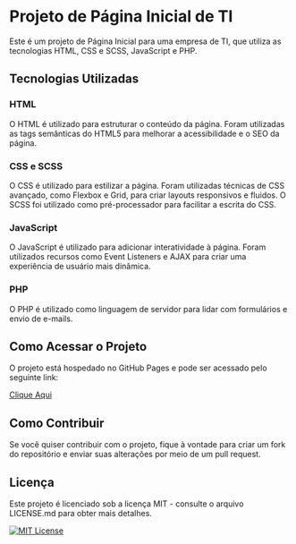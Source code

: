 # Projeto de Página Inicial de TI
Este é um projeto de Página Inicial para uma empresa de TI, que utiliza as tecnologias HTML, CSS e SCSS, JavaScript e PHP.

## Tecnologias Utilizadas

### HTML
O HTML é utilizado para estruturar o conteúdo da página. Foram utilizadas as tags semânticas do HTML5 para melhorar a acessibilidade e o SEO da página.

### CSS e SCSS
O CSS é utilizado para estilizar a página. Foram utilizadas técnicas de CSS avançado, como Flexbox e Grid, para criar layouts responsivos e fluidos. O SCSS foi utilizado como pré-processador para facilitar a escrita do CSS.

### JavaScript
O JavaScript é utilizado para adicionar interatividade à página. Foram utilizados recursos como Event Listeners e AJAX para criar uma experiência de usuário mais dinâmica.

### PHP
O PHP é utilizado como linguagem de servidor para lidar com formulários e envio de e-mails.

## Como Acessar o Projeto
O projeto está hospedado no GitHub Pages e pode ser acessado pelo seguinte link:

[Clique Aqui](https://Vini1404.github.io/homepage-ti/)

## Como Contribuir
Se você quiser contribuir com o projeto, fique à vontade para criar um fork do repositório e enviar suas alterações por meio de um pull request.

## Licença
Este projeto é licenciado sob a licença MIT - consulte o arquivo LICENSE.md para obter mais detalhes.

[![MIT License](https://img.shields.io/badge/License-MIT-green.svg)](https://github.com/Vini1404/homepage-ti/blob/main/LICENSE.md)
